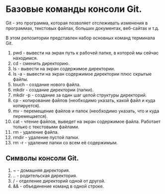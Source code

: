 # Базовые команды консоли Git.

Git - это программа, которая позволяет отслеживать изменения в программах, текстовых файлах,
больших документах, веб-сайтах и т.д.

В этом репозитории представлен набор основных команд терминала Git.

1. pwd - вывести на экран путь к рабочей папке, в которой мы сейчас находимся.
2. cd - сменить директорию.
3. ls - вывести на экран содержимое директории.
4. ls -a - вывести на экран содержимое директории плюс скрытые файлы.
5. touch - создание нового файла.
6. mkdir - создание директории (папки).
7. mkdir -p - создание за один шаг целой структуры директорий.
8. cp - копирование файлов (необходимо указать, какой файл и куда копируется).
9. mv - перемещение файлов и папок (необходимо указать, что и куда перемещается).
10. cat - чтение файлов, выведет на экран содержимое файла. Работает только с текстовыми файлами.
11. rm - удаление файла.
12. rmdir - удаление пустой папки.
13. rm -r - удаление папки со всем её содержимым.

## Символы консоли Git.

1. ~ - домашняя директория.
2. .. - родительская директория.
3. / - отделение директорий одной от другой.
4. && - объединение команд в одной строке.
